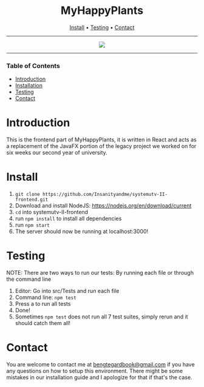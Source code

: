 <div align="center">

# MyHappyPlants
[Install](#install) • [Testing](#testing) • [Contact](#contact)

--- 

<img src="https://github.com/Insanityandme/my-happy-plants/assets/1380257/3f345eca-fbae-458a-8dc8-6db6727b023d"/>

</div>

---
### Table of Contents
- [Introduction](#introduction)
- [Installation](#install)
- [Testing](#testing)
- [Contact](#contact)

# Introduction
This is the frontend part of MyHappyPlants, it is written in React and acts as a replacement of the JavaFX 
portion of the legacy project we worked on for six weeks our second year of university. 

# Install
1. ```git clone https://github.com/Insanityandme/systemutv-II-frontend.git```
2. Download and install NodeJS: https://nodejs.org/en/download/current
3. ```cd``` into systemutv-II-frontend
4. run ```npm install``` to install all dependencies
5. run ```npm start```
6. The server should now be running at localhost:3000!

# Testing
NOTE: There are two ways to run our tests: By running each file or through the command line

1. Editor: Go into src/Tests and run each file
2. Command line: ```npm test```
3. Press a to run all tests
4. Done!
5. Sometimes ```npm test``` does not run all 7 test suites, simply rerun and it should catch them all!

# Contact
You are welcome to contact me at bengtegardbook@gmail.com if you have any questions on how to setup this environment.
There might be some mistakes in our installation guide and I apologize for that if that's the case.
